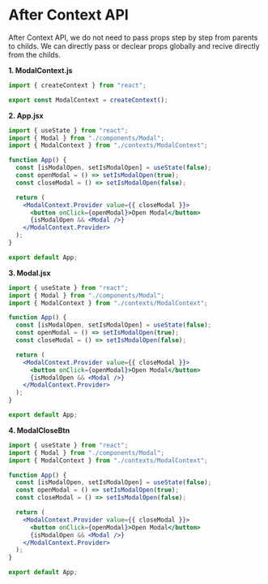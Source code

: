 # After Context API
After Context API, we do not need to pass props step by step from parents to childs. We can directly pass or declear props globally and recive directly from the childs. 

**1. ModalContext.js**
```js
import { createContext } from "react";

export const ModalContext = createContext();
```


**2. App.jsx**
```jsx
import { useState } from "react";
import { Modal } from "./components/Modal";
import { ModalContext } from "./contexts/ModalContext";

function App() {
  const [isModalOpen, setIsModalOpen] = useState(false);
  const openModal = () => setIsModalOpen(true);
  const closeModal = () => setIsModalOpen(false);

  return (
    <ModalContext.Provider value={{ closeModal }}>
      <button onClick={openModal}>Open Modal</button>
      {isModalOpen && <Modal />}
    </ModalContext.Provider>
  );
}

export default App;
```


**3. Modal.jsx**
```jsx
import { useState } from "react";
import { Modal } from "./components/Modal";
import { ModalContext } from "./contexts/ModalContext";

function App() {
  const [isModalOpen, setIsModalOpen] = useState(false);
  const openModal = () => setIsModalOpen(true);
  const closeModal = () => setIsModalOpen(false);

  return (
    <ModalContext.Provider value={{ closeModal }}>
      <button onClick={openModal}>Open Modal</button>
      {isModalOpen && <Modal />}
    </ModalContext.Provider>
  );
}

export default App;
```


**4. ModalCloseBtn**
```jsx
import { useState } from "react";
import { Modal } from "./components/Modal";
import { ModalContext } from "./contexts/ModalContext";

function App() {
  const [isModalOpen, setIsModalOpen] = useState(false);
  const openModal = () => setIsModalOpen(true);
  const closeModal = () => setIsModalOpen(false);

  return (
    <ModalContext.Provider value={{ closeModal }}>
      <button onClick={openModal}>Open Modal</button>
      {isModalOpen && <Modal />}
    </ModalContext.Provider>
  );
}

export default App;
```
